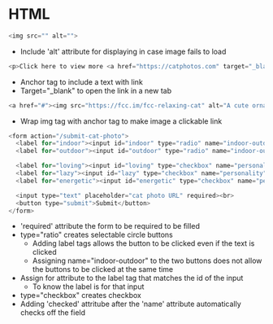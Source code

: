 # HTML

```js
<img src="" alt="">
```
  * Include 'alt' attribute for displaying in case image fails to load

```js
<p>Click here to view more <a href="https://catphotos.com" target="_blank">cat photos</a>.</p>
```
  * Anchor tag to include a text with link
  * Target="_blank" to open the link in a new tab

```js
<a href="#"><img src="https://fcc.im/fcc-relaxing-cat" alt="A cute ornage cat lying on its back."></a>`
```
  * Wrap img tag with anchor tag to make image a clickable link


```js
<form action="/submit-cat-photo">
  <label for="indoor"><input id="indoor" type="radio" name="indoor-outdoor" checked> indoor</label><br>
  <label for="outdoor"><input id="outdoor" type="radio" name="indoor-outdoor"> outdoor</label><br>

  <label for="loving"><input id="loving" type="checkbox" name="personality" checked>Loving</label><br>
  <label for="lazy"><input id="lazy" type="checkbox" name="personality">lazy</label><br>
  <label for="energetic"><input id="energetic" type="checkbox" name="personality">Energetic</label><br>

  <input type="text" placeholder="cat photo URL" required><br>
  <button type="submit">Submit</button>
</form>
```
  * 'required' attribute the form to be required to be filled
  * type="ratio" creates selectable circle buttons
    * Adding label tags allows the button to be clicked even if the text is clicked
    * Assigning name="indoor-outdoor" to the two buttons does not allow the buttons to be clicked at the same time
  * Assign for attribute to the label tag that matches the id of the input
    * To know the label is for that input
  * type="checkbox" creates checkbox
  * Adding 'checked' attritube after the 'name' attribute automatically checks off the field



